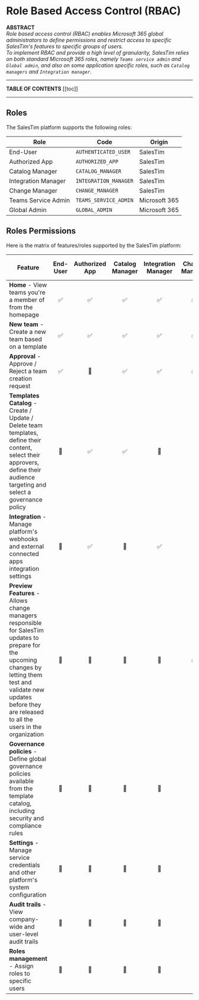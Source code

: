 # Role Based Access Control (RBAC)
<Classification label="public" />

**ABSTRACT**  
*Role based access control (RBAC) enables Microsoft 365 global administrators to define permissions and restrict access to specific SalesTim's features to specific groups of users.*  
*To implement RBAC and provide a high level of granularity, SalesTim relies on both standard Microsoft 365 roles, namely `Teams service admin` and `Global admin`, and also on some application specific roles, such as `Catalog managers` and `Integration manager`.*

---

**TABLE OF CONTENTS**
[[toc]]

---

## Roles
The SalesTim platform supports the following roles:

| Role | Code | Origin |
|------|------|--------|
| End-User | `AUTHENTICATED_USER` | SalesTim |
| Authorized App | `AUTHORIZED_APP` | SalesTim |
| Catalog Manager | `CATALOG_MANAGER` | SalesTim |
| Integration Manager | `INTEGRATION_MANAGER` | SalesTim |
| Change Manager | `CHANGE_MANAGER` | SalesTim |
| Teams Service Admin | `TEAMS_SERVICE_ADMIN` | Microsoft 365 |
| Global Admin | `GLOBAL_ADMIN` | Microsoft 365 |

## Roles Permissions
Here is the matrix of features/roles supported by the SalesTim platform:

| Feature | End-User | Authorized App | Catalog Manager | Integration Manager | Change Manager | Teams Service Admin | Global Admin |
|-|:-:|:-:|:-:|:-:|:-:|:-:|:-:|
| **Home** - View teams you're a member of from the homepage | ✅ | ✅ | ✅ | ✅ | ✅ | ✅ | ✅ |
| **New team** - Create a new team based on a template | ✅ | ✅ | ✅ | ✅ | ✅ | ✅ | ✅ |
| **Approval** - Approve / Reject a team creation request | ✅ | 🚫 | ✅ | ✅ | ✅ | ✅ | ✅ |
| **Templates Catalog** - Create / Update / Delete team templates, define their content, select their approvers, define their audience targeting and select a governance policy | 🚫 | ✅ | ✅ | 🚫 | 🚫 | ✅ | ✅ |
| **Integration** - Manage platform's webhooks and external connected apps integration settings | 🚫 | ✅ | 🚫 | ✅ | 🚫 | ✅ | ✅ |
| **Preview Features** - Allows change managers responsible for SalesTim updates to prepare for the upcoming changes by letting them test and validate new updates before they are released to all the users in the organization | 🚫 | 🚫 | 🚫 | 🚫 | ✅ | 🚫 | 🚫 |
| **Governance policies** - Define global governance policies available from the template catalog, including security and compliance rules | 🚫 | 🚫 | 🚫 | 🚫 | 🚫 | ✅ | ✅ |
| **Settings** - Manage service credentials and other platform's system configuration | 🚫 | 🚫 | 🚫 | 🚫 | 🚫 | 🚫 | ✅ |
| **Audit trails** - View company-wide and user-level audit trails | 🚫 | 🚫 | 🚫 | 🚫 | 🚫 | 🚫 | ✅ |
| **Roles management** - Assign roles to specific users | 🚫 | 🚫 | 🚫 | 🚫 | 🚫 | 🚫 | ✅ |
